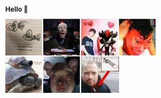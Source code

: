## Hello :wave:
<a><img height="115px" src="./2_for_2.jpg"></a>
<a><img height="115px" src="./AHHHHHHHHH.jpg"></a>
<a><img height="115px" src="./advanced_gayness.jpg"></a>
<a><img height="115px" src="./aneurysm_x2.jpg"></a>
<a><img height="115px" src="./armored_turtle.jpg"></a>
<a><img height="115px" src="./wake_at_three_am.jpeg"></a>
<a><img height="115px" src="./zipper.webp"></a>

<!--- I still have a headache.
- Feeling good.
- ̷̡̰̘͇̼́̆̌͋̂̃͋̎͐͜Ú̵͖̫͇̩̙͙̩̕ ̵̧̨͕͔̳̹͎̫͍̞͐̋̆͛̐͌̿̉̄̕͘͠̵̢̣̙̘̲̟̫͔̄̏͐͗̚͠͝͝̸̘̪̯͔̰̙̲͋̎̏͛̽̓̈́ͅç̴̘̠̫̼͎͓̹͍͈̼̓́̆́̔̋̽̊̅̈́̈̅̃͘͘Ï̸̢̬̑̏͗͌͒m̵̢̮̦͍̣͖̓̍͠͠â̵̛̦̩͚̫̩͖͈͖̳͈̞̤̭͕̽̍͘͜͠͝º̷̧̖̤͎̍͊̑͊͒͝͝Ø̴̡͔̮̮̗͉̗̫̦̺͉̅̄͛͊̀̓̿͊̆̈̆͘͜!̶͓̞͙͕͉͓̼̅̌̉̈́̒̎̊̅͆̾̅̎͠ã̷̛̹͍͖͖͎̎́̋͗̀͋̂̓̈́̆͘͘͘ͅ÷̴̨̡̦̠͚̺̘̥̻̬͇̬̬̤̇̃̐̎̏͌̍̒͒̏͂͑͐̕͜N̷̥̪̱̿͐͐͌̊̈#̷͖̤̥͙̹̎̈́͐͝ͅ¯̸̧͖͈̣̜̫͓̣̫̗͍͗̋͛Ḿ̶̨̫̺̱̱̮̖̮̬̑̽̃̑̈̾̓͆̌̕÷̸̪͚̰͙̳̯̝͐̂̌͐͗J̶̨̜͙̙͆̈͛̈́̍̈́į̶̢͎͈͕͙́̈́̈́ã̷̛̼̰͖̜̝̔͒̀̿͛̆̌͛̚̚͘͝ͅN̷̡̳̯͚͇̠̺̝̋̈́́̔͘̕͝ͅæ̶̦͖͖̩̝̮̖͔͙̐͂͋Ø̵̡̰͇̇͛̓͒̀̃̃̊̿̔͗̊̀͋͠x̵̛̱̞̓̅͆̂̍͛͆̉͠ǫ̶̝͈̫̦̬͕̯̠̃͌̑͗͜ͅú̵͍̈́̄͋̉͂̆̐̉ô̷̡͖̼̟̬̈́̀̒̈́́͛̀͊͂͋͆̓̕͠¹̴̨̤̼̲̎̔͆̐̉͐͝z̶̞̠͉͕̰͖̒̏͊̊̂̉͒͐̏͠≠̰͌̌͊̉͌͛̎͐̇͝͝͝+̴̡̛̗͍͓͇͇͙́̄̒͝-->
